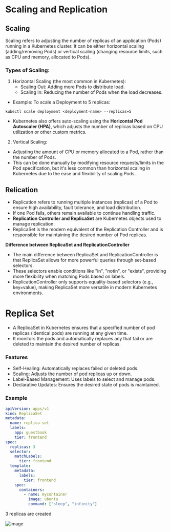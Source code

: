 # Scaling and Replication

## Scaling
Scaling refers to adjusting the number of replicas of an application (Pods) running in a Kubernetes cluster. It can be either horizontal scaling (adding/removing Pods) or vertical scaling (changing resource limits, such as CPU and memory, allocated to Pods).

### Types of Scaling:

1. Horizontal Scaling (the most common in Kubernetes):
    - Scaling Out: Adding more Pods to distribute load.
    - Scaling In: Reducing the number of Pods when the load decreases.

- Example: To scale a Deployment to 5 replicas:

`kubectl scale deployment <deployment-name> --replicas=5`

- Kubernetes also offers auto-scaling using the **Horizontal Pod Autoscaler (HPA)**, which adjusts the number of replicas based on CPU utilization or other custom metrics.

2. Vertical Scaling:

- Adjusting the amount of CPU or memory allocated to a Pod, rather than the number of Pods. 
- This can be done manually by modifying resource requests/limits in the Pod specification, but it's less common than horizontal scaling in Kubernetes due to the ease and flexibility of scaling Pods.

## Relication

- Replication refers to running multiple instances (replicas) of a Pod to ensure high availability, fault tolerance, and load distribution. 
- If one Pod fails, others remain available to continue handling traffic.
- **Replication Controller and ReplicaSet** are Kubernetes objects used to manage replication:
- ReplicaSet is the modern equivalent of the Replication Controller and is responsible for maintaining the desired number of Pod replicas.

**Difference between ReplicaSet and ReplicationController**
- The main difference between ReplicaSet and ReplicationController is that ReplicaSet allows for more powerful queries through set-based selectors.
- These selectors enable conditions like "in", "notin", or "exists", providing more flexibility when matching Pods based on labels.
- ReplicationController only supports equality-based selectors (e.g., key=value), making ReplicaSet more versatile in modern Kubernetes environments.

# Replica Set

- A ReplicaSet in Kubernetes ensures that a specified number of pod replicas (identical pods) are running at any given time. 
- It monitors the pods and automatically replaces any that fail or are deleted to maintain the desired number of replicas.

### Features

- Self-Healing: Automatically replaces failed or deleted pods.
- Scaling: Adjusts the number of pod replicas up or down.
- Label-Based Management: Uses labels to select and manage pods.
- Declarative Updates: Ensures the desired state of pods is maintained.

### Example

```yaml
apiVersion: apps/v1
kind: ReplicaSet
metadata:
  name: replica-set
  labels:
    app: guestbook
    tier: frontend
spec:
  replicas: 3
  selector:
    matchLabels:
      tier: frontend
  template:
    metadata:
      labels:
        tier: frontend
    spec:                       
      containers:                 
        - name: mycontainer       
          image: ubuntu
          command: ["sleep", "infinity"] 
```

3 replicas are created

![image](https://github.com/user-attachments/assets/d55b2360-8518-4906-aca2-8c07d09b6f44)

